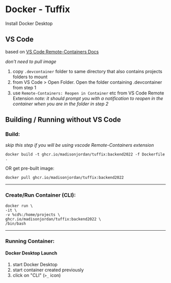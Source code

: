 # Docker - Tuffix

Install Docker Desktop

## VS Code

based on [VS Code Remote-Containers Docs](https://code.visualstudio.com/docs/remote/containers)

_don't need to pull image_

1. copy `.devcontainer` folder to same directory that also contains projects folders to mount
2. from VS Code > Open Folder. Open the folder containing .devcontainer from step 1
3. use `Remote-Containers: Reopen in Container` etc from VS Code Remote Extension
   _note: it should prompt you with a notification to reopen in the container when you are in the folder in step 2_

## Building / Running without VS Code

### Build:

_skip this step if you will be using vscode Remote-Containers extension_

`docker build -t ghcr.io/madisonjordan/tuffix:backend2022 -f Dockerfile .`

OR get pre-built image:

`docker pull ghcr.io/madisonjordan/tuffix:backend2022`

---

### Create/Run Container (CLI):

```
docker run \
-it \
-v %cd%:/home/projects \
ghcr.io/madisonjordan/tuffix:backend2022 \
/bin/bash
```

---

### Running Container:

#### Docker Desktop Launch

1. start Docker Desktop
2. start container created previously
3. click on "CLI" (`>_` icon)
